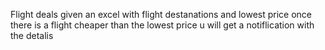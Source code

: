 Flight deals 
given an excel with flight destanations and lowest price once there is a flight cheaper than the lowest price u will get a notiflication with the detalis 
